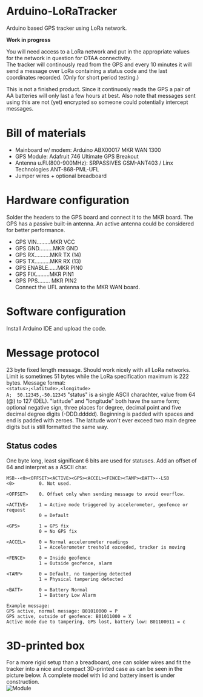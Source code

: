 # Arduino-LoRaTracker
Arduino based GPS tracker using LoRa network.

**Work in progress**

You will need access to a LoRa network and put in the appropriate values for the network in question for OTAA connectivity.  
The tracker will continously read from the GPS and every 10 minutes it will send a message over LoRa containing a status code and the last coordinates recorded. (Only for short period testing.)

This is not a finished product. Since it continuosly reads the GPS a pair of AA batteries will only last a few hours at best. Also note that messages sent using this are not (yet) encrypted so someone could potentially intercept messages.

# Bill of materials
* Mainboard w/ modem: Arduino ABX00017 MKR WAN 1300  
* GPS Module: Adafruit 746 Ultimate GPS Breakout
* Antenna u.Fl.(800-900MHz): SRPASSIVES GSM-ANT403 / Linx Technologies ANT-868-PML-UFL  
* Jumper wires + optional breadboard

# Hardware configuration
Solder the headers to the GPS board and connect it to the MKR board. The GPS has a passive built-in antenna. An active antenna could be considered for better performance.  
* GPS VIN.........MKR VCC  
* GPS GND.........MKR GND  
* GPS RX..........MKR TX (14)  
* GPS TX..........MKR RX (13)  
* GPS ENABLE......MKR PIN0  
* GPS FIX.........MKR PIN1  
* GPS PPS........ MKR PIN2  
Connect the UFL antenna to the MKR WAN board.  

# Software configuration
Install Arduino IDE and upload the code.  

# Message protocol
23 byte fixed length message. Should work nicely with all LoRa networks. Limit is sometimes 51 bytes while the LoRa specification maximum is 222 bytes.
Message format:  
```<status>;<latitude>,<longitude>```  
```A;  50.12345,-50.12345```
"status" is a single ASCII charachter, value from 64 (@) to 127 (DEL).
"latitude" and "longitude" both have the same form; optional negative sign, three places for degree, decimal point and five decimal degree digits (-DDD.ddddd). Beginning is padded with spaces and end is padded with zeroes. The latitude won't ever exceed two main degree digits but is still formatted the same way.

## Status codes
One byte long, least significant 6 bits are used for statuses. Add an offset of 64 and interpret as a ASCII char.
```
MSB--<0><OFFSET><ACTIVE><GPS><ACCEL><FENCE><TAMP><BATT>--LSB
<0>         0. Not used.

<OFFSET>    0. Offset only when sending message to avoid overflow.

<ACTIVE>    1 = Active mode triggered by accelerometer, geofence or request
            0 = Default 
            
<GPS>       1 = GPS fix
            0 = No GPS fix
            
<ACCEL>     0 = Normal accelerometer readings
            1 = Accelerometer treshold exceeded, tracker is moving
            
<FENCE>     0 = Inside geofence  
            1 = Outside geofence, alarm  
            
<TAMP>      0 = Default, no tampering detected
            1 = Physical tampering detected
            
<BATT>      0 = Battery Normal
            1 = Battery Low Alarm
            
Example message:
GPS active, normal message: B01010000 = P
GPS active, outside of geofence: B01011000 = X
Active mode due to tampering, GPS lost, battery low: B01100011 = c
```

# 3D-printed box
For a more rigid setup than a breadboard, one can solder wires and fit the tracker into a nice and compact 3D-printed case as can be seen in the picture below. A complete model with lid and battery insert is under construction.  
![Module](res/3D_Case_wAA.jpg)
